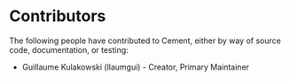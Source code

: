 # Contributors

The following people have contributed to Cement, either by way of source code,
documentation, or testing:

- Guillaume Kulakowski (llaumgui) - Creator, Primary Maintainer
